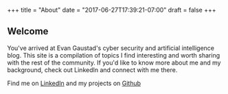 +++
title = "About"
date = "2017-06-27T17:39:21-07:00"
draft = false
+++

## Welcome

You've arrived at Evan Gaustad's cyber security and artificial intelligence blog.  This site is a compilation of topics I find interesting and worth sharing with the rest of the community.  If you'd like to know more about me and my background, check out LinkedIn and connect with me there.

Find me on [LinkedIn](https://www.linkedin.com/in/evangaustad)
and my projects on [Github](https://github.com/egaus)
